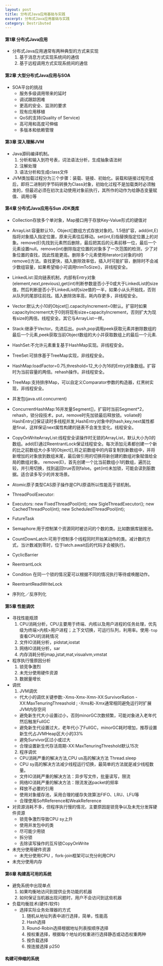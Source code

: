 ```yaml
---
layout: post
title: 分布式Java应用基础与实践
excerpt: 分布式Java应用基础与实践
category: Destributed
---
```


#### 第1章 分布式Java应用

- 分布式Java应用通常有两种典型的方式来实现
  1. 基于消息方式实现系统间的通信
  2. 基于远程调用方式实现系统间的通信

#### 第2章 大型分布式Java应用与SOA

- SOA平台的挑战
  - 服务多级调用带来的延时
  - 调试跟踪困难
  - 更高的安全、监测的要求
  - 现有应用移植
  - QoS的支持(Quality of Service)
  - 高可用和高度可伸缩
  - 多版本和依赖管理

#### 第3章 深入理解JVM

- Java源码编译机制。
  1. 分析和输入到符号表，词法语法分析，生成抽象语法树
  2. 注解处理
  3. 语法分析和生成class文件
- JVM类加载过程分为三个步骤：装载、链接、初始化。装载和链接过程完成后，即将二进制的字节码转换为Class对象，初始化过程不是加载类时必须触发的，但最迟必须在初次主动使用对象前执行，其所作的动作为给静态变量赋值、调用<clinit>()等

#### 第4章 分布式Java应用与Sun JDK类库

- Collection存放多个单对象，Map接口用于存放Key-Value形式的键值对
- ArrayList:容量默认10，Object[]数组方式存放对象的。1.5倍扩容，add(int,E)指将对象插入指定位置，原来元素往后移动。set(int,E)指替换指定位置上的对象。remove(E)先找到元素然后删除，最后把其后的元素前移一位，最后一个元素设置null。remove(int)删除指定位置的对象多了一次范围的检测，少了对象位置的查找，因此性能更高。删除多个元素使用iterator()对象的it的remove()方法。查找更快，插入删除效率低，插入时可能扩容，删除时不会减少数组容量，如果希望缩小可调用trimToSize()，非线程安全。
- LinkedList:双向链表机制，内部有Entry对象(element,next,previous),get(int)判断参数是否小于0或大于LinkedList的size值，然后判断是否小于LinkedList的size值的一半，如果小从头开始找，否则从队列的尾部往前找。插入删除效率高，耗内存更多，非线程安全。
- Vector:默认大小10的Objcet[].capacityIncrement=0默认。扩容时如果capacityIncrement大于0则将现有size+capacityIncrement，否则扩大为现有size的两倍。线程安全。其它与ArrayList一样。
- Stack:继承于Vector。先进后出。push,pop调用peek获取元素并删除数组的最后一个元素,peek获取当前Object数组的大小并获取数组上的最后一个元素.
- HashSet:不允许元素重复基于HashMap实现。非线程安全。
- TreeSet:可排序基于TreeMap实现，非线程安全。
- HashMap:loadFactor=0.75,threshold=12,大小为16的Entry对象数组。扩容时为当前容量的两倍。rehash操作。非线程安全。
- TreeMap:支持排序Map，可以自定义Comparator参数的构造器，红黑树实现，非线程安全。

- 并发包(java.util.concurrent)
- ConcurrentHashMap:16并发量Segment[]，扩容时当前Segment*2，rehash，锁分段技术，put，remove时先加锁最后释放锁。voliate的HashEntry[]保证读时多线程并发,HashEntry对象中的hash,key,next属性都是final，这样保证next属性构建的链表不会发生变化。线程安全。
- CopyOnWriteArrayList:线程安全读操作时无锁的ArrayList，默认大小为0的数组。add(E)通过ReentrantLock保证线程安全。每次添加元素都创建一个新的比之前数组大小多1的Object[],将之前数组中的内容复制到新数组中，并将新增加的对象放到数组末尾，最后做引用的切换将新创建的数组对象赋值给全局的数组对象。
remove(E)，首先创建一个比当前数组小1的数组，遍历比较，并引用切换，找到返回true否则false。get(int)未加锁，可能会读到脏数据。适合读多写少的并发场景。
- Atomic原子类型CAS原子操作是CPU原语所以性能高于锁机制。
- ThreadPoolExecutor:
- Executors: new FixedThreadPool(int); new SigleThreadExecutor(); new CachedThreadPool(int); new ScheduledThreadPool(int);
- FutureTask
- Semaphore:用于控制某个资源同时被访问的个数的类。比如数据库链接池。
- CountDownLatch:可用于控制多个线程同时开始某动作的类。减计数的方式，当计数减到零时，位于latch.await后的代码才会被执行。
- CyclicBarrier
- ReentrantLock
- Condition 在同一个锁的情况夏可以根据不同的情况执行等待或唤醒动作。
- ReentrantReadWriteLock

- 序列化／反序列化

#### 第5章 性能调优

- 寻找性能瓶颈
  1. CPU消耗分析，CPU主要用于终端、内核以及用户进程的任务处理，优先级为终端>内核>用户进程；上下文切换，可运行队列，利用率。使用`-top`查看CPU的消耗情况
  2. 文件IO消耗分析，pidstat,iostat
  3. 网络IO消耗分析，sar
  4. 内存消耗分析jmap,jstat,mat,visualvm,vmstat
- 程序执行慢原因分析
  1. 锁竞争激烈
  2. 未充分使用硬件资源
  3. 数据量增长
- 调优
  1. JVM调优
  - 代大小的调优关键参数:-Xms-Xmx-Xmn-XX:SurvivorRation -XX:MaxTenuringThreashold ; -Xms和-Xmx通常相同避免运行时扩展JVM内存空间
  - 避免新生代大小设置过小，否则minorGC次数频繁，可能对象进入老年代然后触发FullGC
  - 避免新生代设置过大，老年代小了FullGC，minorGC耗时增加，推荐设置新生代占JVMHeap区大小的33%
  - 避免Survivor区过小或过大
  - 合理设置新生代存活周期-XX:MaxTenuringThreshold默认15次
  2. 程序调优
  - CPU消耗严重的解决方法,CPU us高的解决方法 Thread.sleep
  - CPU sy高的解决方法减少线程运行切换，最简单的方法就是减少线程数量。
  - 文件IO消耗严重的解决方法：异步写文件，批量读写，限流
  - 网络IO消耗严重的解决方法：限流发送packet的频率
  - 释放不必要的引用
  - 使用对象缓存池，采用合理的缓存失效算法FIFO、LRU、LFU等
  - 合理使用SoftReference和WeakReference
- 对资源消耗不多，但程序执行慢的情况，主要原因是锁竞争以及未充分发挥硬件资源
  - 锁竞争激烈导致CPU sy上升
  - 使用并发包中的类
  - 尽可能少用锁
  - 拆分锁
  - 去除读写操作的互斥锁CopyOnWrite
- 未充分使用硬件资源
  - 未充分使用CPU ，fork-join框架可以充分利用CPU
- 未充分使用内存


#### 第6章 构建高可用的系统

- 避免系统中出现单点
  1. 如果均衡地访问到提供业务功能的机器
  2. 如何保证当机器出现问题时，用户不会访问到这些机器
- 负载均衡技术(硬件/软件)
  - 选择实际业务处理器的方式
    1. 随机从地址列表中进行选择，简单，性能高
    2. Hash选择
    3. Round-Robin选择根据地址列表按顺序选择
    4. 按权重选择，根据每个地址的权重进行选择静态或动态权重两种
    5. 按负载选择
    6. 按连接选择
p250

#### 构建可伸缩的系统

